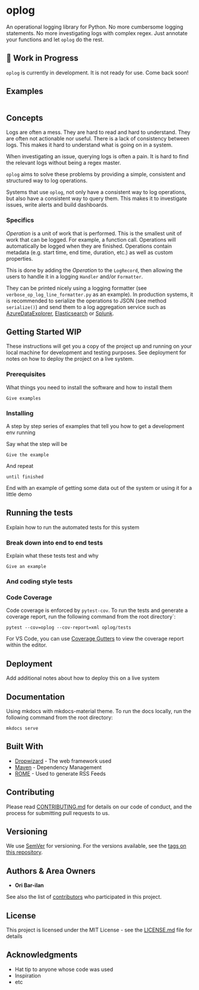 # oplog

An operational logging library for Python. No more cumbersome logging statements. No more investigating logs with complex regex. Just annotate your functions and let `oplog` do the rest.

## 🚧 Work in Progress 
`oplog` is currently in development. It is not ready for use. Come back soon!

## Examples

```
```

## Concepts

Logs are often a mess. They are hard to read and hard to understand. They are often not actionable nor useful. There is a lack of consistency between logs. This makes it hard to understand what is going on in a system.

When investigating an issue, querying logs is often a pain. It is hard to find the relevant logs without being a regex master.

`oplog` aims to solve these problems by providing a simple, consistent and structured way to log operations.

Systems that use `oplog`, not only have a consistent way to log operations, but also have a consistent way to query them. This makes it to investigate issues, write alerts and build dashboards.

### Specifics

*Operation* is a unit of work that is performed. This is the smallest unit of work that can be logged. For example, a function call. Operations will automatically be logged when they are finished. Operations contain metadata (e.g. start time, end time, duration, etc.) as well as custom properties.

This is done by adding the *Operation* to the `LogRecord`, then allowing the users to handle it in a logging `Handler` and/or `Formatter`.

They can be printed nicely using a logging formatter (see `verbose_op_log_line_formatter.py` as an example).
In production systems, it is recommended to serialize the operations to JSON (see method `serialize()`) and send them to a log aggregation service such as [AzureDataExplorer](https://dataexplorer.azure.com/), [Elasticsearch](https://www.elastic.co/products/elasticsearch) or [Splunk](https://www.splunk.com/).

## Getting Started WIP

These instructions will get you a copy of the project up and running on your local machine for development and testing purposes. See deployment for notes on how to deploy the project on a live system.

### Prerequisites

What things you need to install the software and how to install them

```
Give examples
```

### Installing

A step by step series of examples that tell you how to get a development env running

Say what the step will be

```
Give the example
```

And repeat

```
until finished
```

End with an example of getting some data out of the system or using it for a little demo

## Running the tests

Explain how to run the automated tests for this system

### Break down into end to end tests

Explain what these tests test and why

```
Give an example
```

### And coding style tests

### Code Coverage

Code coverage is enforced by `pytest-cov`. To run the tests and generate a coverage report, 
run the following command from the root directory`:

```
pytest --cov=oplog --cov-report=xml oplog/tests
```

For VS Code, you can use [Coverage Gutters](https://marketplace.visualstudio.com/items?itemName=ryanluker.vscode-coverage-gutters) to view the coverage report within the editor.

## Deployment

Add additional notes about how to deploy this on a live system

## Documentation

Using mkdocs with mkdocs-material theme. To run the docs locally, run the following command from the root directory:

```
mkdocs serve
```

## Built With

* [Dropwizard](http://www.dropwizard.io/1.0.2/docs/) - The web framework used
* [Maven](https://maven.apache.org/) - Dependency Management
* [ROME](https://rometools.github.io/rome/) - Used to generate RSS Feeds

## Contributing

Please read [CONTRIBUTING.md](https://gist.github.com/PurpleBooth/b24679402957c63ec426) for details on our code of conduct, and the process for submitting pull requests to us.

## Versioning

We use [SemVer](http://semver.org/) for versioning. For the versions available, see the [tags on this repository](https://github.com/your/project/tags). 

## Authors & Area Owners

* **Ori Bar-ilan**

See also the list of [contributors](https://github.com/your/project/contributors) who participated in this project.

## License

This project is licensed under the MIT License - see the [LICENSE.md](LICENSE.md) file for details

## Acknowledgments

* Hat tip to anyone whose code was used
* Inspiration
* etc

